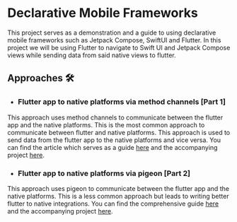 # Declarative Mobile Frameworks

This project serves as a demonstration and a guide to using declarative mobile frameworks such as Jetpack Compose,
SwiftUI and Flutter. In this project we will be using Flutter to navigate to Swift UI and Jetpack Compose views while
sending data from said native views to flutter.

## Approaches 🛠️

- ### Flutter app to native platforms via method channels [Part 1]

This approach uses method channels to communicate between the flutter app and the native platforms. This is the
most common approach to communicate between flutter and native platforms. This approach is used to send data from
the flutter app to the native platforms and vice versa. You can find the article which serves as a
guide [here](https://medium.com/@sebastinesoacatp/integrating-jetpack-compose-and-swiftui-into-flutter-apps-via-method-channels-f2e10d0bd4e5)
and the accompanying
project [here](https://github.com/CoderNamedHendrick/declarative_mobile_frameworks/tree/article-project).

- ### Flutter app to native platforms via pigeon [Part 2]

This approach uses pigeon to communicate between the flutter app and the native platforms. This is a less common
approach but leads to writing better flutter to native integrations. You can find the comprehensive
guide [here](https://medium.com/@sebastinesoacatp/practical-guide-to-flutter-native-integration-with-pigeon-b6c575dd033f)
and the accompanying
project [here](https://github.com/CoderNamedHendrick/declarative_mobile_frameworks/tree/article-project-pigeon).